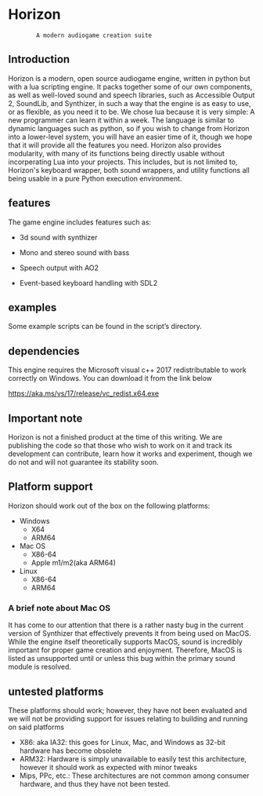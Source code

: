 # Horizon
            A modern audiogame creation suite
## Introduction
Horizon is a modern, open source audiogame engine, written in python but with a lua scripting engine. It packs together some of our own components, as well as well-loved sound and speech libraries, such as Accessible Output 2, SoundLib, and Synthizer, in such a way that the engine is as easy to use, or as flexible, as you  need  it to be.
We chose lua because it is very simple: A new programmer can learn it within a week. The language is similar to dynamic languages such as python, so if you wish to change from Horizon into a lower-level system, you will have an easier time of it, though we hope that it will provide all the features you need.
Horizon also provides modularity, with many of its functions being directly usable without incorperating  Lua into your projects.
This includes, but is not limited to, Horizon's keyboard wrapper, both sound wrappers, and utility functions all being usable in a pure Python execution environment.
## features

The game engine includes features such as:

* 3d sound with synthizer

* Mono and stereo sound with bass

* Speech output with AO2

* Event-based keyboard handling with SDL2

## examples
Some example scripts  can be found in the script’s directory.
## dependencies
This engine requires the Microsoft visual c++ 2017 redistributable to work correctly on Windows. You can download it from the link below

https://aka.ms/vs/17/release/vc_redist.x64.exe


## Important note

Horizon is not a finished product at the time of this writing. We are publishing the code so that those who wish to work on it and track its development can contribute, learn how it works and experiment, though we do not and will not guarantee its stability soon.
## Platform support
Horizon should work out of the box on the following platforms:
* Windows
    * X64
    * ARM64
* Mac OS
    * X86-64
    * Apple m1/m2(aka ARM64)
* Linux
    * X86-64
    * ARM64
### A brief note about Mac OS
It has come to our attention that there is a rather nasty bug in the current version of Synthizer that effectively prevents it from being used on MacOS. While the engine itself theoretically supports MacOS, sound is incredibly important for proper game creation and enjoyment. Therefore, MacOS is listed as unsupported until or unless this bug within the primary sound module is resolved.
## untested platforms
These platforms should work; however, they have not been evaluated and we will not be providing support for issues relating to building and running on said platforms
* X86: aka IA32: this goes for Linux, Mac, and Windows as 32-bit hardware has become obsolete
* ARM32: Hardware is simply unavailable to easily test this architecture, however it should work as expected with minor tweaks
* Mips, PPc, etc.: These architectures are not common among consumer hardware, and thus they have not been tested.

